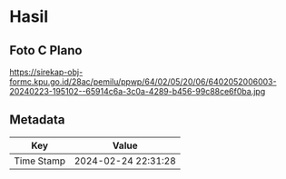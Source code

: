 # Hasil

## Foto C Plano

https://sirekap-obj-formc.kpu.go.id/28ac/pemilu/ppwp/64/02/05/20/06/6402052006003-20240223-195102--65914c6a-3c0a-4289-b456-99c88ce6f0ba.jpg


## Metadata

| Key        | Value               |
| ---------- | ------------------- |
| Time Stamp | 2024-02-24 22:31:28 |



